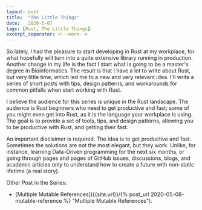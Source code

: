 ```yaml
---
layout: post
title:  "The Little Things"
date:   2020-5-07
tags: [Rust, The Little Things]
excerpt_separator: <!--more-->
---
```


So lately, I had the pleasure to start developing in Rust at my workplace, for what hopefully will turn into a quite extensive library running in production. Another change in my life is the fact I start what is going to be a master's degree in Bioinformatics. The result is that I have a lot to write about Rust, but very little time, which led me to a new and very relevant idea. I'll write a series of short posts with tips, design patterns, and workarounds for common pitfalls when start working with Rust. 
<!--more-->

I believe the audience for this series is unique in the Rust landscape. The audience is Rust beginners who need to get productive and fast; some of you might even get into Rust, as it is the language your workplace is using. The goal is to provide a set of tools, tips, and design patterns, allowing you to be productive with Rust, and getting their fast.

An important disclaimer is required. The idea is to get productive and fast. Sometimes the solutions are not the most elegant, but they work. Unlike, for instance, learning Data-Driven programming for the next six months, or going through pages and pages of GitHub issues, discussions, blogs, and academic articles only to understand how to create a future with non-static lifetime (a real story).

Other Post in the Series:
* [Multiple Mutable References]({{site.url}}/{% post_url 2020-05-08-mutable-reference %} "Multiple Mutable References").